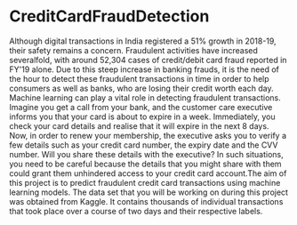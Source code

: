# CreditCardFraudDetection
Although digital transactions in India registered a 51% growth in 2018-19, their safety remains a concern. Fraudulent activities have increased severalfold, with around 52,304 cases of credit/debit card fraud reported in FY'19 alone. Due to this steep increase in banking frauds, it is the need of the hour to detect these fraudulent transactions in time in order to help consumers as well as banks, who are losing their credit worth each day. Machine learning can play a vital role in detecting fraudulent transactions. Imagine you get a call from your bank, and the customer care executive informs you that your card is about to expire in a week. Immediately, you check your card details and realise that it will expire in the next 8 days. Now, in order to renew your membership, the executive asks you to verify a few details such as your credit card number, the expiry date and the CVV number. Will you share these details with the executive?   In such situations, you need to be careful because the details that you might share with them could grant them unhindered access to your credit card account.The aim of this project is to predict fraudulent credit card transactions using machine learning models.    The data set that you will be working on during this project was obtained from Kaggle. It contains thousands of individual transactions that took place over a course of two days and their respective labels.
